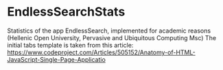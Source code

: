 # EndlessSearchStats
Statistics of the app EndlessSearch, implemented for academic reasons (Hellenic Open University, Pervasive and Ubiquitous Computing Msc)
The initial tabs template is taken from this article: https://www.codeproject.com/Articles/505152/Anatomy-of-HTML-JavaScript-Single-Page-Applicatio

